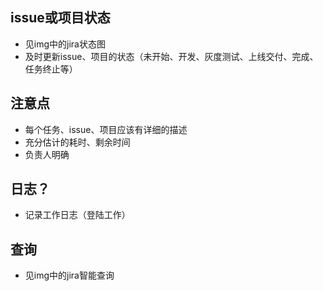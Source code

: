 ## issue或项目状态
* 见img中的jira状态图
* 及时更新issue、项目的状态（未开始、开发、灰度测试、上线交付、完成、任务终止等）

## 注意点
* 每个任务、issue、项目应该有详细的描述
* 充分估计的耗时、剩余时间
* 负责人明确

## 日志？
* 记录工作日志（登陆工作）


## 查询
* 见img中的jira智能查询
